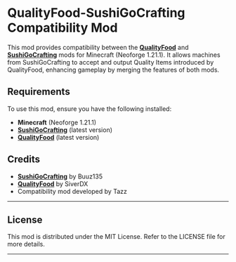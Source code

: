 # QualityFood-SushiGoCrafting Compatibility Mod

This mod provides compatibility between the **[QualityFood](https://github.com/SiverDX/quality_food)** and **[SushiGoCrafting](https://github.com/Buuz135/SushiGoCrafting)** mods for Minecraft (Neoforge 1.21.1). It allows machines from SushiGoCrafting to accept and output Quality Items introduced by QualityFood, enhancing gameplay by merging the features of both mods.


## Requirements

To use this mod, ensure you have the following installed:

- **Minecraft** (Neoforge 1.21.1)
- **[SushiGoCrafting](https://github.com/Buuz135/SushiGoCrafting)** (latest version)
- **[QualityFood](https://github.com/SiverDX/quality_food)** (latest version)



## Credits

- **[SushiGoCrafting](https://github.com/Buuz135/SushiGoCrafting)** by Buuz135
- **[QualityFood](https://github.com/SiverDX/quality_food)** by SiverDX
- Compatibility mod developed by Tazz

---

## License

This mod is distributed under the MIT License. Refer to the LICENSE file for more details.

---

